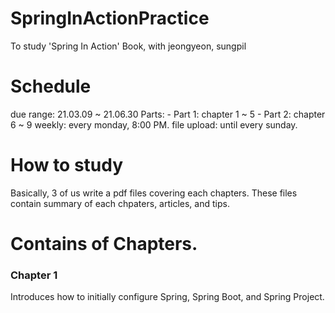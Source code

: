 # SpringInActionPractice
To study 'Spring In Action' Book, with jeongyeon, sungpil

# Schedule
due range: 21.03.09 ~ 21.06.30
Parts: 
	- Part 1: chapter 1 ~ 5
	- Part 2: chapter 6 ~ 9
weekly: every monday, 8:00 PM.
file upload: until every sunday.

# How to study
Basically, 3 of us write a pdf files covering each chapters. These files contain summary of each chpaters, articles, and tips.

# Contains of Chapters.
### Chapter 1
Introduces how to initially configure Spring, Spring Boot, and Spring Project.

